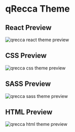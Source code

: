 # qRecca Theme

## React Preview

<img src="https://i.ibb.co/nfjmqfL/Screenshot-2023-10-31-at-12-18-53-PM.png" alt="qrecca react theme preview" border="0">

## CSS Preview

<img src="https://i.ibb.co/xjkxvS8/Screenshot-2023-10-31-at-12-19-36-PM.png" alt="qrecca css theme preview" border="0">

## SASS Preview

<img src="https://i.ibb.co/5M7g8gb/Screenshot-2023-10-31-at-12-20-43-PM.png" alt="qrecca sass theme preview" border="0">

## HTML Preview

<img src="https://i.ibb.co/jLFkxfX/Screenshot-2023-10-31-at-12-30-10-PM.png" alt="qrecca html theme preview" border="0">
